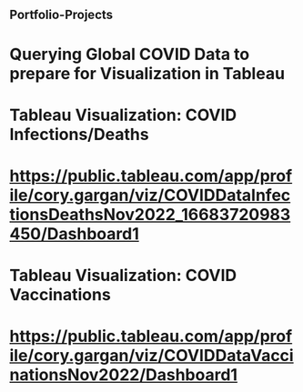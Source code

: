 ## Portfolio-Projects

#  Querying Global COVID Data to prepare for Visualization in Tableau

#  Tableau Visualization: COVID Infections/Deaths
#  https://public.tableau.com/app/profile/cory.gargan/viz/COVIDDataInfectionsDeathsNov2022_16683720983450/Dashboard1 

#  Tableau Visualization: COVID Vaccinations
#  https://public.tableau.com/app/profile/cory.gargan/viz/COVIDDataVaccinationsNov2022/Dashboard1 
